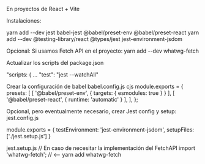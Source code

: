 En proyectos de React + Vite

Instalaciones:

yarn add --dev jest babel-jest @babel/preset-env @babel/preset-react 
yarn add --dev @testing-library/react @types/jest jest-environment-jsdom

Opcional: Si usamos Fetch API en el proyecto:
yarn add --dev whatwg-fetch

Actualizar los scripts del package.json

"scripts: {
  ...
  "test": "jest --watchAll"


Crear la configuración de babel babel.config.js
cjs
module.exports = {
    presets: [
        [ '@babel/preset-env', { targets: { esmodules: true } } ],
        [ '@babel/preset-react', { runtime: 'automatic' } ],
    ],
};


Opcional, pero eventualmente necesario, crear Jest config y setup:
jest.config.js

module.exports = {
    testEnvironment: 'jest-environment-jsdom',
    setupFiles: ['./jest.setup.js']
}

jest.setup.js
// En caso de necesitar la implementación del FetchAPI
import 'whatwg-fetch'; // <-- yarn add whatwg-fetch
